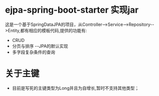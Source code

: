 # ejpa-spring-boot-starter 实现jar
这是一个基于SpringDataJPA的项目，从Controller-->Service-->Repository-->Entity,都有相应的模板代码,提供的功能有:
- CRUD
- 分页与排序 --JPA的默认实现
- 多字段复杂条件的查询

# 关于主键
- 目前是写死的主键类型为Long并且为自增长,暂时不支持其他类型；

